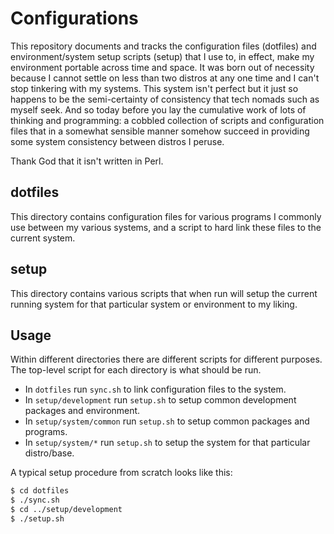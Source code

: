 Configurations
==
This repository documents and tracks the configuration files (dotfiles) and environment/system setup scripts (setup) that I use to, in effect, make my environment portable across time and space. It was born out of necessity because I cannot settle on less than two distros at any one time and I can't stop tinkering with my systems. This system isn't perfect but it just so happens to be the semi-certainty of consistency that tech nomads such as myself seek. And so today before you lay the cumulative work of lots of thinking and programming: a cobbled collection of scripts and configuration files that in a somewhat sensible manner somehow succeed in providing some system consistency between distros I peruse.


Thank God that it isn't written in Perl.

dotfiles
--
This directory contains configuration files for various programs I commonly use between my various systems, and a script to hard link these files to the current system.

setup
--
This directory contains various scripts that when run will setup the current running system for that particular system or environment to my liking.

Usage
--
Within different directories there are different scripts for different purposes. The top-level script for each directory is what should be run.
* In `dotfiles` run `sync.sh` to link configuration files to the system.
* In `setup/development` run `setup.sh` to setup common development packages and environment.
* In `setup/system/common` run `setup.sh` to setup common packages and programs.
* In `setup/system/*` run `setup.sh` to setup the system for that particular distro/base.

A typical setup procedure from scratch looks like this:
```bash
$ cd dotfiles
$ ./sync.sh
$ cd ../setup/development
$ ./setup.sh
```

